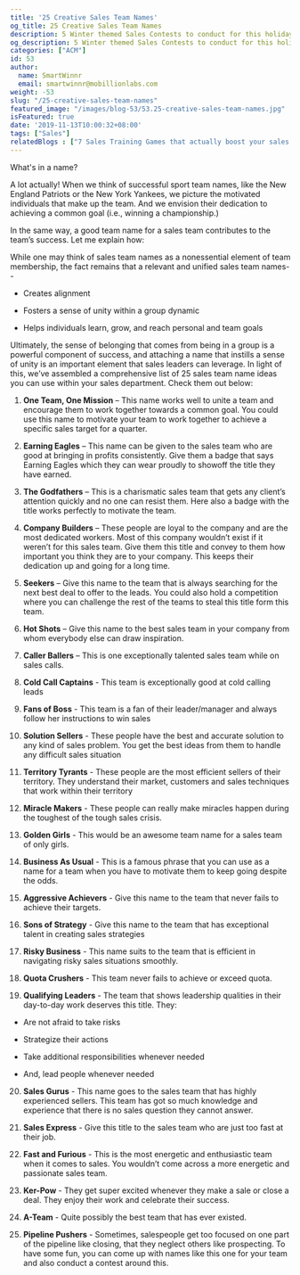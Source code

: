 ```yaml
---
title: '25 Creative Sales Team Names'
og_title: 25 Creative Sales Team Names
description: 5 Winter themed Sales Contests to conduct for this holiday season to spark the interest of your sales team
og_description: 5 Winter themed Sales Contests to conduct for this holiday season to spark the interest of your sales team
categories: ["ACM"]
id: 53
author:
  name: SmartWinnr
  email: smartwinnr@mobillionlabs.com
weight: -53
slug: "/25-creative-sales-team-names"
featured_image: "/images/blog-53/53.25-creative-sales-team-names.jpg"
isFeatured: true
date: '2019-11-13T10:00:32+08:00'
tags: ["Sales"]
relatedBlogs : ["7 Sales Training Games that actually boost your sales team’s skills", "Games for your Offsite", "Top 20 Sales Contest Names"]
---
```


What's in a name?

A lot actually! When we think of successful sport team names, like the New England Patriots or the New York Yankees, we picture the motivated individuals that make up the team. And we envision their dedication to achieving a common goal (i.e., winning a championship.)

In the same way, a good team name for a sales team contributes to the team’s success. Let me explain how:

While one may think of sales team names as a nonessential element of team membership, the fact remains that a relevant and unified sales team names--

* Creates alignment 

* Fosters a sense of unity within a group dynamic

* Helps individuals learn, grow, and reach personal and team goals 

Ultimately, the sense of belonging that comes from being in a group is a powerful component of success, and attaching a name that instills a sense of unity is an important element that sales leaders can leverage. In light of this, we’ve assembled a comprehensive list of 25 sales team name ideas you can use within your sales department. Check them out below:

1. **One Team, One Mission** – This name works well to unite a team and encourage them to work together towards a common goal. You could use this name to motivate your team to work together to achieve a specific sales target for a quarter.

2. **Earning Eagles** – This name can be given to the sales team who are good at bringing in profits consistently. Give them a badge that says Earning Eagles which they can wear proudly to showoff the title they have earned.

3. **The Godfathers** – This is a charismatic sales team that gets any client’s attention quickly and no one can resist them. Here also a badge with the title works perfectly to motivate the team.

4. **Company Builders** – These people are loyal to the company and are the most dedicated workers. Most of this company wouldn’t exist if it weren’t for this sales team. Give them this title and convey to them how important you think they are to your company. This keeps their dedication up and going for a long time.

5. **Seekers** – Give this name to the team that is always searching for the next best deal to offer to the leads. You could also hold a competition where you can challenge the rest of the teams to steal this title form this team.

6. **Hot Shots** – Give this name to the best sales team in your company from whom everybody else can draw inspiration.
 
7. **Caller Ballers** – This is one exceptionally talented sales team while on sales calls.

8. **Cold Call Captains** - This team is exceptionally good at cold calling leads

9. **Fans of Boss** - This team is a fan of their leader/manager and always follow her instructions to win sales

10. **Solution Sellers** - These people have the best and accurate solution to any kind of sales problem. You get the best ideas from them to handle any difficult sales situation

11. **Territory Tyrants** - These people are the most efficient sellers of their territory. They understand their market, customers and sales techniques that work within their territory

12. **Miracle Makers** - These people can really make miracles happen during the toughest of the tough sales crisis.

13. **Golden Girls** - This would be an awesome team name for a sales team of only girls.

14. **Business As Usual** - This is a famous phrase that you can use as a name for a team when you have to motivate them to keep going despite the odds.

15. **Aggressive Achievers** - Give this name to the team that never fails to achieve their targets.

16. **Sons of Strategy** - Give this name to the team that has exceptional talent in creating sales strategies

17. **Risky Business** - This name suits to the team that is efficient in navigating risky sales situations smoothly.

18. **Quota Crushers** - This team never fails to achieve or exceed quota.

19. **Qualifying Leaders** - The team that shows leadership qualities in their day-to-day work deserves this title. They:

  * Are not afraid to take risks

  * Strategize their actions

  * Take additional responsibilities whenever needed

  * And, lead people whenever needed

20. **Sales Gurus** - This name goes to the sales team that has highly experienced sellers. This team has got so much knowledge and experience that there is no sales question they cannot answer.

21. **Sales Express** - Give this title to the sales team who are just too fast at their job.

22. **Fast and Furious** - This is the most energetic and enthusiastic team when it comes to sales. You wouldn’t come across a more energetic and passionate sales team.

23. **Ker-Pow** - They get super excited whenever they make a sale or close a deal. They enjoy their work and celebrate their success.

24. **A-Team** - Quite possibly the best team that has ever existed.

25. **Pipeline Pushers** - Sometimes, salespeople get too focused on one part of the pipeline like closing, that they neglect others like prospecting. To have some fun, you can come up with names like this one for your team and also conduct a contest around this.